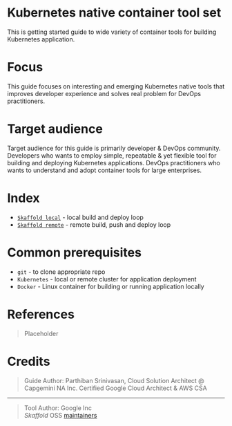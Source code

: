 # Kubernetes native container tool set
This is getting started guide to wide variety of container tools for building Kubernetes application.

# Focus
This guide focuses on interesting and emerging Kubernetes native tools that improves developer experience and solves real problem for DevOps practitioners.

# Target audience
Target audience for this guide is primarily developer & DevOps community. Developers who wants to employ simple, repeatable & yet flexible tool for building and deploying Kubernetes applications. DevOps practitioners who wants to understand and adopt container tools for large enterprises.

# Index
* [`Skaffold local`](https://github.com/parthigeo/skafdev "skaffold local") -  local build and deploy loop
* [`Skaffold remote`](https://github.com/parthigeo/skafdev "skaffold remote") - remote build, push and deploy loop

# Common prerequisites
* `git` - to clone appropriate repo
* `Kubernetes` - local or remote cluster for application deployment
* `Docker` - Linux container for building or running application locally

# References
> Placeholder

# Credits
> Guide Author: Parthiban Srinivasan, Cloud Solution Architect @ Capgemini NA Inc.
> Certified Google Cloud Architect & AWS CSA

___
> Tool Author:
> Google Inc  
>*Skaffold* OSS [maintainers](https://github.com/GoogleContainerTools/skaffold/blob/master/MAINTAINERS)
